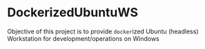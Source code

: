 # DockerizedUbuntuWS
Objective of this project is to provide `docker`ized Ubuntu (headless) Workstation for development/operations on Windows
